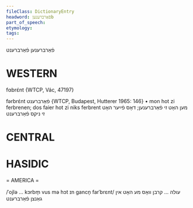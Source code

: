 ```yaml
---
fileClass: DictionaryEntry
headword: פֿאַרברענעןb
part_of_speech: 
etymology: 
tags: 
---
```

פֿאַרברענען
פֿאַרברענט

WESTERN
========

fαbrɛ́nt {WTCP, Vác, 47197}

fərbrɛ́nt פֿאַרברענט {WTCP, Budapest, Hutterer 1965: 146}
	•	mon hot zi ferbrenen; dos faier hot zi niks ferbrent  מען האָט זי פֿאַרברענען; דאָס פֿײַער האָט זי ניקס פֿאַרברענט

CENTRAL
========

HASIDIC
=======
= AMERICA = 

/ˈojlə ... kɔrbm̩ vus mə hɔt ɪn gancn̩ farˈbrɛnt/ עולה ... קרבן וואָס מע האָט אין גאַנצן פֿאַרברענט
